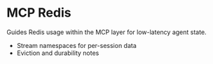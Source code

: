 # MCP Redis

Guides Redis usage within the MCP layer for low-latency agent state.

- Stream namespaces for per-session data
- Eviction and durability notes
